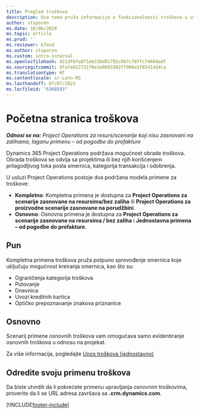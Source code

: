 ```yaml
---
title: Pregled troškova
description: Ova tema pruža informacije o funkcionalnosti troškova u usluzi Project Operations.
author: stsporen
ms.date: 10/06/2020
ms.topic: article
ms.prod: ''
ms.reviewer: kfend
ms.author: stsporen
ms.custom: intro-internal
ms.openlocfilehash: 921df6fa8f1eb33bd01792c0b7c787fc74604adf
ms.sourcegitcommit: 0fafe022731f0e1e8693382ff906e3f8541d34ca
ms.translationtype: HT
ms.contentlocale: sr-Latn-RS
ms.lasthandoff: 07/07/2021
ms.locfileid: "6368583"
---
```

# <a name="expense-home-page"></a>Početna stranica troškova

_**Odnosi se na:** Project Operations za resurs/scenarije koji nisu zasnovani na zalihama, laganu primenu – od pogodbe do profakture_


Dynamics 365 Project Operations podržava mogućnost obrade troškova. Obrada troškova se odvija sa projektima ili bez njih korišćenjem prilagodljivog toka posla smernica, kategorija transakcija i odobrenja.

U usluzi Project Operations postoje dva podržana modela primene za troškove: 

- **Kompletno**: Kompletna primena je dostupna za **Project Operations za scenarije zasnovane na resursima/bez zaliha** ili **Project Operations za proizvodne scenarije zasnovane na porudžbini**.
- **Osnovno**: Osnovna primena je dostupna za **Project Operations za scenarije zasnovane na resursima / bez zaliha** i **Jednostavna primena – od pogodbe do profakture**.

## <a name="full"></a>Pun 
Kompletna primena troškova pruža potpuno sprovođenje smernica koje uključuju mogućnost kreiranja smernica, kao što su:

  - Ograničenja kategorija troškova
  - Putovanje
  - Dnevnica
  - Uvozi kreditnih kartica
  - Optičko prepoznavanje znakova priznanice

## <a name="basic"></a>Osnovno 
Scenarij primene osnovnih troškova vam omogućava samo evidentiranje osnovnih troškova u odnosu na projekat. 

Za više informacija, pogledajte [Unos troškova (jednostavno)](basic-expense.md)

## <a name="determine-your-expense-deployment"></a>Odredite svoju primenu troškova
Da biste utvrdili da li pokrećete primenu upravljanja osnovnim troškovima, proverite da li se URL adresa završava sa **.crm.dynamics.com**. 


[!INCLUDE[footer-include](../includes/footer-banner.md)]